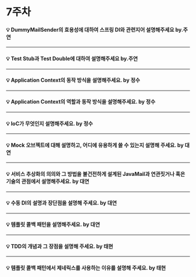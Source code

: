 # 7주차  

#### :bulb: DummyMailSender의 효용성에 대하여 스프링 DI와 관련지어 설명해주세요 by.주연

--------

#### :bulb: Test Stub과 Test Double에 대하여 설명해주세요 by.주연

--------

#### :bulb: Application Context의 동작 방식을 설명해주세요. by 정수

--------

#### :bulb: Application Context의 역할과 동작 방식을 설명해주세요. by 정수

--------

#### :bulb: IoC가 무엇인지 설명해주세요. by 정수 

--------

#### :bulb: Mock 오브젝트에 대해 설명하고, 어디에 유용하게 쓸 수 있는지 설명해 주세요. by 대연 


--------

#### :bulb: 서비스 추상화의 의의와 그 방법을 불건전하게 설계된 JavaMail과 연관짓거나 혹은 기술의 관점에서 설명해주세요. by 대연 

--------

#### :bulb: 수동 DI의 설명과 장단점을 설명해 주세요. by 대연

--------

#### :bulb: 템플릿 콜백 패턴을 설명해주세요. by 대연

--------

#### :bulb: TDD의 개념과 그 장점을 설명해 주세요. by 태현

--------

#### :bulb: 템플릿 콜백 패턴에서 제네릭스를 사용하는 이유를 설명해 주세요. by 태현

